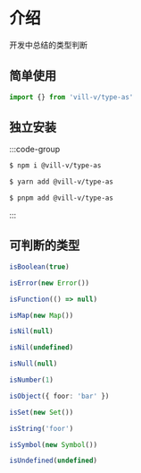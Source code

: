 # 介绍

开发中总结的类型判断

## 简单使用

```ts
import {} from 'vill-v/type-as'
```

## 独立安装

:::code-group

```bash [npm]
$ npm i @vill-v/type-as
```

```bash [yarn]
$ yarn add @vill-v/type-as
```

```bash [pnpm]
$ pnpm add @vill-v/type-as
```

:::

## 可判断的类型

```ts
isBoolean(true)

isError(new Error())

isFunction(() => null)

isMap(new Map())

isNil(null)

isNil(undefined)

isNull(null)

isNumber(1)

isObject({ foor: 'bar' })

isSet(new Set())

isString('foor')

isSymbol(new Symbol())

isUndefined(undefined)
```
